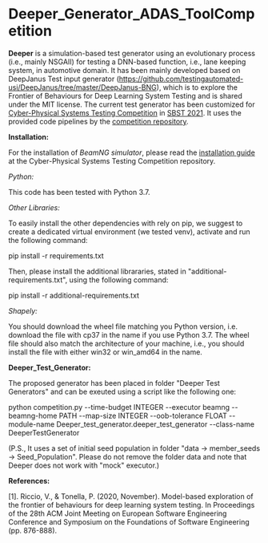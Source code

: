 # Deeper_Generator_ADAS_ToolCompetition

**Deeper** is a simulation-based test generator using an evolutionary process (i.e., mainly NSGAII) for testing a DNN-based function, i.e., lane keeping system, in automotive domain. It has been mainly developed based on DeepJanus Test input generator (https://github.com/testingautomated-usi/DeepJanus/tree/master/DeepJanus-BNG), which is to explore the Frontier of Behaviours for Deep Learning System Testing and is shared under the MIT license.
The current test generator has been customized for <a href="https://sbst21.github.io/tools/">Cyber-Physical Systems Testing Competition</a> in <a href="https://sbst21.github.io/">SBST 2021</a>. It uses the provided code pipelines by the <a href="https://github.com/se2p/tool-competition-av">competition repository</a>.  

**Installation:**

For the installation of *BeamNG simulator*, please read the <a href="https://github.com/se2p/tool-competition-av/blob/main/documentation/INSTALL.md">installation guide</a> at the Cyber-Physical Systems Testing Competition repository.  

*Python:*

This code has been tested with Python 3.7.

*Other Libraries:*

To easily install the other dependencies with rely on pip, we suggest to create a dedicated virtual environment (we tested venv), activate and run the following command:

pip install -r requirements.txt

Then, please install the additional librararies, stated in "additional-requirements.txt", using the following command:

pip install -r additional-requirements.txt

*Shapely:*

You should download the wheel file matching you Python version, i.e. download the file with cp37 in the name if you use Python 3.7. The wheel file should also match the architecture of your machine, i.e., you should install the file with either win32 or win_amd64 in the name.

**Deeper_Test_Generator:**

The proposed generator has been placed in folder "Deeper Test Generators" and can be exeuted using a script like the following one:

python competition.py --time-budget INTEGER --executor beamng --beamng-home PATH --map-size INTEGER --oob-tolerance FLOAT --module-name Deeper_test_generator.deeper_test_generator --class-name DeeperTestGenerator

(P.S., It uses a set of initial seed population in folder "data -> member_seeds -> Seed_Population". Please do not remove the folder data and note that Deeper does not work with "mock" executor.)

**References:**

[1]. Riccio, V., & Tonella, P. (2020, November). Model-based exploration of the frontier of behaviours for deep learning system testing. In Proceedings of the 28th ACM Joint Meeting on European Software Engineering Conference and Symposium on the Foundations of Software Engineering (pp. 876-888).
